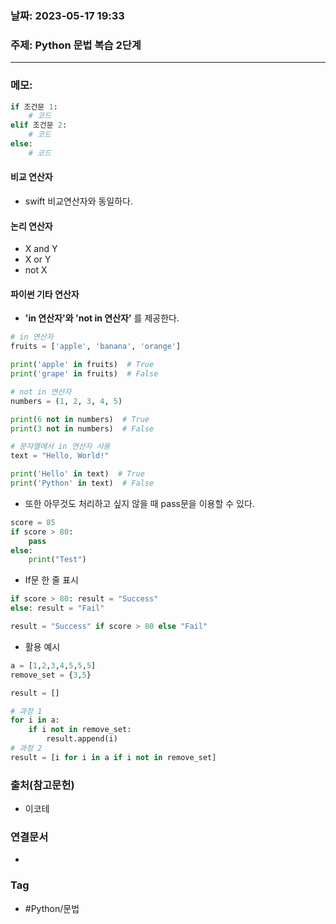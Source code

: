 ### 날짜: 2023-05-17 19:33

### 주제: Python 문법 복습 2단계
---
### 메모: 
``` python 
if 조건문 1:
	# 코드 
elif 조건문 2: 
	# 코드 
else: 
	# 코드 
```
#### 비교 연산자 
- swift 비교연산자와 동일하다.
#### 논리 연산자
- X and Y
- X or Y
- not X 
#### 파이썬 기타 연산자 
- **'in 연산자'와 'not in 연산자'** 를 제공한다. 
``` python
# in 연산자
fruits = ['apple', 'banana', 'orange']

print('apple' in fruits)  # True
print('grape' in fruits)  # False

# not in 연산자
numbers = (1, 2, 3, 4, 5)

print(6 not in numbers)  # True
print(3 not in numbers)  # False

# 문자열에서 in 연산자 사용
text = "Hello, World!"

print('Hello' in text)  # True
print('Python' in text)  # False
```
- 또한 아무것도 처리하고 싶지 않을 때 pass문을 이용할 수 있다. 
``` python 
score = 85
if score > 80:
	pass
else: 
	print("Test")
```
- If문 한 줄 표시 
``` python 
if score > 80: result = "Success"
else: result = "Fail"

result = "Success" if score > 80 else "Fail"
```
- 활용 예시 
``` python 
a = [1,2,3,4,5,5,5]
remove_set = {3,5}

result = [] 

# 과정 1
for i in a:
	if i not in remove_set: 
		result.append(i)
# 과정 2
result = [i for i in a if i not in remove_set]
```

### 출처(참고문헌) 
- 이코테 

### 연결문서 
- 

### Tag
- #Python/문법 